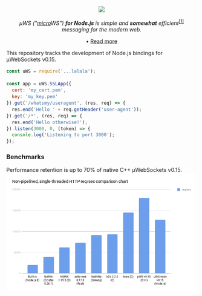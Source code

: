 <div align="center">
<img src="https://github.com/uNetworking/uWebSockets/blob/master/misc/logo.png?raw=true" />

*µWS ("[micro](https://en.wikipedia.org/wiki/Micro-)WS") **for Node.js** is simple and **somewhat** efficient*<sup>[[1]](benchmarks)</sup> *messaging for the modern web.*

• [Read more](https://github.com/uNetworking/v0.15)

</div>

This repository tracks the development of Node.js bindings for µWebSockets v0.15.

```javascript
const uWS = require('...lalala');

const app = uWS.SSLApp({
  cert: 'my_cert.pem',
  key: 'my_key.pem'
}).get('/whatsmy/useragent', (res, req) => {
  res.end('Hello ' + req.getHeader('user-agent'));
}).get('/*', (res, req) => {
  res.end('Hello otherwise!');
}).listen(3000, 0, (token) => {
  console.log('Listening to port 3000');
});
```

### Benchmarks
Performance retention is up to 70% of native C++ µWebSockets v0.15.
![](benchmarks.png)
